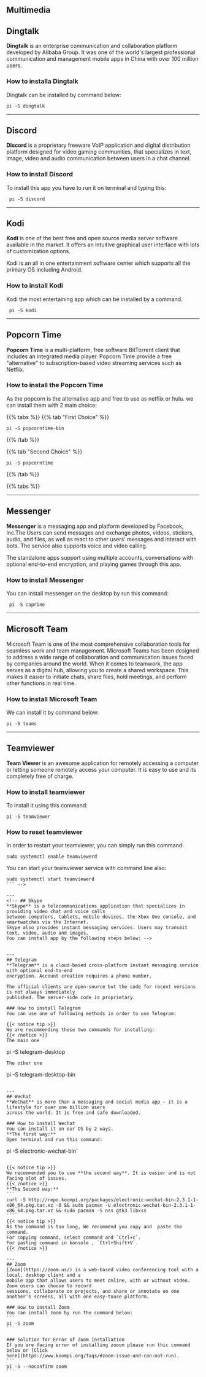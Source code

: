 ## Multimedia


 ## Dingtalk
**Dingtalk** is an enterprise communication and collaboration platform developed by Alibaba Group. It
was one of the world's largest professional communication and management mobile apps in China with
over 100 million users.

### How to installa Dingtalk
Dingtalk can be installed by command below:
```
pi -S dingtalk
```

---
## Discord
**Discord** is a proprietary freeware VoIP application and digital distribution platform designed for
video gaming communities, that specializes in text, image, video and audio communication between
users in a chat channel.

### How to install Discord
To install this app you have to run it on terminal and typing this:
```
 pi -S discord
```

---
## Kodi
**Kodi** is one of the best free and open source media server software available in the market. It offers
an intuitive graphical user interface with lots of customization options. 

Kodi is an all in one entertainment software center which supports all the primary OS including Android.

### How to install Kodi
Kodi the most entertaining app which can be installed by a command.
```
 pi -S kodi
```

---
## Popcorn Time
**Popcorn Time** is a multi-platform, free software BitTorrent client that includes an integrated media
player. Popcorn Time provide a free "alternative" to subscription-based video streaming services such as
Netflix.

### How to install the Popcorn Time

As the popcorn is the alternative app and free to use as netflix or hulu. we can install them with 2 main choice:

{{% tabs %}}
  {{% tab "First Choice" %}}
   ```
   pi -S popcorntime-bin
   ```
  {{% /tab %}}

  {{% tab "Second Choice" %}}
  ```
  pi -S popcorntime
  ```
  {{% /tab %}}

{{% tabs %}}

---
## Messenger
**Messenger** is a messaging app and platform developed by Facebook, Inc.The Users can send
messages and exchange photos, videos, stickers, audio, and files, as well as react to other users'
messages and interact with bots. The service also supports voice and video calling. 

The standalone apps support using multiple accounts, conversations with optional end-to-end encryption, and playing games
through this app.

### How to install Messenger
You can install messenger on the desktop by run this command:
```
 pi -S caprine
```

----
## Microsoft Team
Microsoft Team is one of the most comprehensive collaboration tools for seamless work and team management. Microsoft Teams has been designed to address a wide range of collaboration and communication issues faced by companies around the world. When it comes to teamwork, the app serves as a digital hub, allowing you to create a shared workspace. This makes it easier to initiate chats, share files, hold meetings, and perform other functions in real time.

### How to install Microsoft Team
We can install it by command below:
```
pi -S teams
```
---
## Teamviewer
**Team Viewer** is an awesome application for remotely accessing a computer or letting someone
remotely access your computer. It is easy to use and its completely free of charge.

### How to install teamviewer
To install it using this command:
```
pi -S teamviewer
```

### How to reset teamviewer
In order to restart your teamviewer, you can simply run this command:
```
sudo systemctl enable teamviewerd
```
You can start your teamviewer service with command line also:
```
sudo systemctl start teamviewerd
``` -->

---
<!-- ## Skype
**Skype** is a telecommunications application that specializes in providing video chat and voice calls
between computers, tablets, mobile devices, the Xbox One console, and smartwatches via the Internet.
Skype also provides instant messaging services. Users may transmit text, video, audio and images.
You can install app by the following steps below: -->


---
## Telegram
**Telegram** is a cloud-based cross-platform instant messaging service with optional end-to-end
encryption. Account creation requires a phone number.

The official clients are open-source but the code for recent versions is not always immediately
published. The server-side code is proprietary.

### How to install Telegram
You can use one of following methods in order to use Telegram:

{{< notice tip >}}
We are recommending these two commands for installing:
{{< /notice >}}
The main one
```
pi -S telegram-desktop
```
The other one
```
pi -S telegram-desktop-bin
```

---
## Wechat
**WeChat** is more than a messaging and social media app – it is a lifestyle for over one billion users
across the world. It is free and safe downloaded.

### How to install Wechat
You can install it on our OS by 2 ways.
**The first way:**
Open terminal and run this command:
````
pi -S electronic-wechat-bin`
````

{{< notice tip >}}
We recommended you to use **the second way**. It is easier and is not facing alot of issues.
{{< /notice >}}
**The Second way:**
```
curl -S http://repo.koompi.org/packages/electronic-wechat-bin-2.3.1-1-x86_64.pkg.tar.xz -O && sudo pacman -U electronic-wechat-bin-2.3.1-1-x86_64.pkg.tar.xz && sudo pacman -S nss gtk3 libxss
```
{{< notice tip >}}
As the command is too long, We recommend you copy and  paste the command. 
For copying command, select command and `Ctrl+c`.
For pasting command in konsole , `Ctrl+Shift+V`.
{{< /notice >}}

---
## Zoom 
[Zoom](https://zoom.us/) is a web-based video conferencing tool with a local, desktop client and a
mobile app that allows users to meet online, with or without video. Zoom users can choose to record
sessions, collaborate on projects, and share or annotate on one another's screens, all with one easy-touse platform.

### How to install Zoom
You can install zoom by run the command below:
```
pi -S zoom
```

### Solution for Error of Zoom Installation
If you are facing error of installing zooom please run thic command below or [Click
here](https://www.koompi.org/faqs/#zoom-issue-and-can-not-run).
```
pi -S --noconfirm zoom
```